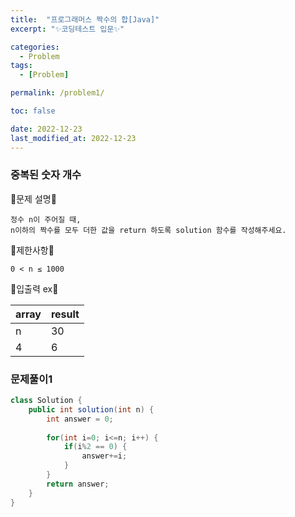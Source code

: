 ```yaml
---
title:  "프로그래머스 짝수의 합[Java]"
excerpt: "✨코딩테스트 입문✨"

categories:
  - Problem
tags:
  - [Problem]

permalink: /problem1/

toc: false

date: 2022-12-23
last_modified_at: 2022-12-23
---
```

### 중복된 숫자 개수

💫문제 설명💫

```
정수 n이 주어질 때,
n이하의 짝수를 모두 더한 값을 return 하도록 solution 함수를 작성해주세요.
```
💫제한사항💫

```
0 < n ≤ 1000
```

💫입출력 ex💫

|array|result|
|------|---|
|n|30|
|4|6|


### 문제풀이1

```java
class Solution {
    public int solution(int n) {
        int answer = 0;
        
        for(int i=0; i<=n; i++) {
            if(i%2 == 0) {
                answer+=i;
            }
        }
        return answer;
    }
}
```
